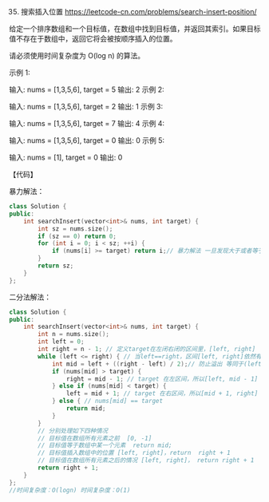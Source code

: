 35. 搜索插入位置  https://leetcode-cn.com/problems/search-insert-position/

给定一个排序数组和一个目标值，在数组中找到目标值，并返回其索引。如果目标值不存在于数组中，返回它将会被按顺序插入的位置。

请必须使用时间复杂度为 O(log n) 的算法。

 

示例 1:

输入: nums = [1,3,5,6], target = 5
输出: 2
示例 2:

输入: nums = [1,3,5,6], target = 2
输出: 1
示例 3:

输入: nums = [1,3,5,6], target = 7
输出: 4
示例 4:

输入: nums = [1,3,5,6], target = 0
输出: 0
示例 5:

输入: nums = [1], target = 0
输出: 0
 



【代码】

暴力解法：

```c++
class Solution {
public:
    int searchInsert(vector<int>& nums, int target) {
        int sz = nums.size();
        if (sz == 0) return 0;
        for (int i = 0; i < sz; ++i) {
            if (nums[i] >= target) return i;// 暴力解法 一旦发现大于或者等于target的num[i]，那么i就是我们要的结果 时间复杂度：O(n) 空间复杂度：O(1)
        }
        return sz;
    }
};
```

二分法解法：

```c++
class Solution {
public:
    int searchInsert(vector<int>& nums, int target) {
        int n = nums.size();
        int left = 0;
        int right = n - 1; // 定义target在左闭右闭的区间里，[left, right]
        while (left <= right) { // 当left==right，区间[left, right]依然有效
            int mid = left + ((right - left) / 2);// 防止溢出 等同于(left + right)/2
            if (nums[mid] > target) {
                right = mid - 1; // target 在左区间，所以[left, mid - 1]
            } else if (nums[mid] < target) {
                left = mid + 1; // target 在右区间，所以[mid + 1, right]
            } else { // nums[mid] == target
                return mid;
            }
        }
        // 分别处理如下四种情况
        // 目标值在数组所有元素之前  [0, -1]
        // 目标值等于数组中某一个元素  return mid;
        // 目标值插入数组中的位置 [left, right]，return  right + 1
        // 目标值在数组所有元素之后的情况 [left, right]， return right + 1
        return right + 1;
    }
};
//时间复杂度：O(logn) 时间复杂度：O(1)
```
